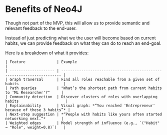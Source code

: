 # Benefits of Neo4J

Though not part of the MVP, this will allow us to provide semantic and relevant feedback to the end-user.

Instead of just predicting what we the user will become based on current habits, we can provide feedback on what they can do
to reach an end-goal.

Here is a breakdown of what it provides:

```
| Feature              | Example                                                                |
| -------------------- | ---------------------------------------------------------------------- |
| Graph traversal      | Find all roles reachable from a given set of habits                    |
| Path queries         | "What’s the shortest path from current habits to 'ML Researcher'?"     |
| Community detection  | Discover clusters of roles with overlapping habits                     |
| Explainability       | Visual graph: *“You reached 'Entrepreneur' because of these 3 habits”* |
| Next-step suggestion | *“People with habits like yours often started networking next.”*       |
| Weighted edges       | Model strength of influence (e.g., `("Habit" → "Role", weight=0.8)`)   |

```